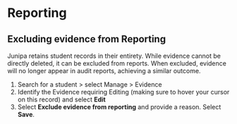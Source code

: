 # Reporting

## Excluding evidence from Reporting

Junipa retains student records in their entirety. While evidence cannot be directly deleted, it can be excluded from reports. When excluded, evidence will no longer appear in audit reports, achieving a similar outcome.

1. Search for a student > select Manage > Evidence
2. Identify the Evidence requiring Editing (making sure to hover your cursor on this record) and select **Edit**
3. Select **Exclude evidence from reporting** and provide a reason. Select **Save**.